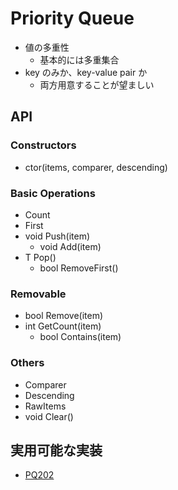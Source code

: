 # Priority Queue

- 値の多重性
  - 基本的には多重集合
- key のみか、key-value pair か
  - 両方用意することが望ましい

## API
### Constructors
- ctor(items, comparer, descending)

### Basic Operations
- Count
- First
- void Push(item)
  - void Add(item)
- T Pop()
  - bool RemoveFirst()

### Removable
- bool Remove(item)
- int GetCount(item)
  - bool Contains(item)

### Others
- Comparer
- Descending
- RawItems
- void Clear()

## 実用可能な実装
- [PQ202](../PQ202)
